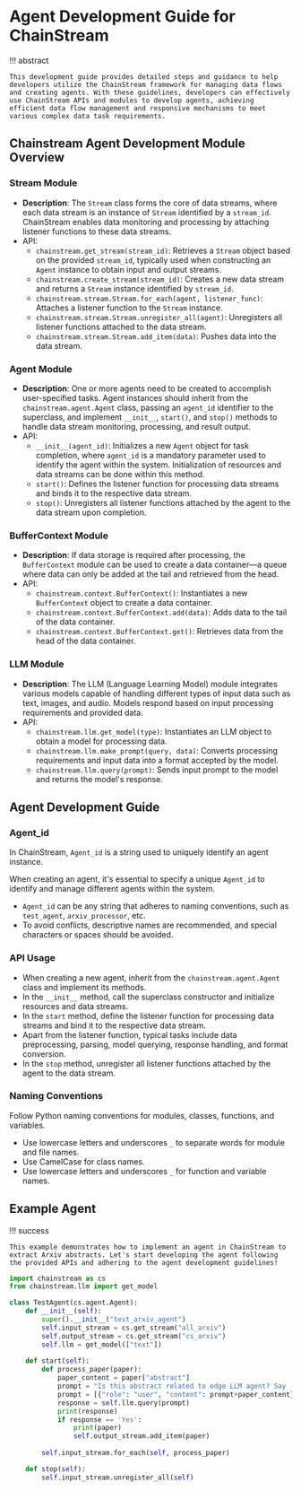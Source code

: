 # Agent Development Guide for ChainStream

!!! abstract

    This development guide provides detailed steps and guidance to help developers utilize the ChainStream framework for managing data flows and creating agents. With these guidelines, developers can effectively use ChainStream APIs and modules to develop agents, achieving efficient data flow management and responsive mechanisms to meet various complex data task requirements.

## Chainstream Agent Development Module Overview

### Stream Module

- **Description**: The `Stream` class forms the core of data streams, where each data stream is an instance of `Stream` identified by a `stream_id`. ChainStream enables data monitoring and processing by attaching listener functions to these data streams.
- API:
  - `chainstream.get_stream(stream_id)`: Retrieves a `Stream` object based on the provided `stream_id`, typically used when constructing an `Agent` instance to obtain input and output streams.
  - `chainstream.create_stream(stream_id)`: Creates a new data stream and returns a `Stream` instance identified by `stream_id`.
  - `chainstream.stream.Stream.for_each(agent, listener_func)`: Attaches a listener function to the `Stream` instance.
  - `chainstream.stream.Stream.unregister_all(agent)`: Unregisters all listener functions attached to the data stream.
  - `chainstream.stream.Stream.add_item(data)`: Pushes data into the data stream.

### Agent Module

- **Description**: One or more agents need to be created to accomplish user-specified tasks. Agent instances should inherit from the `chainstream.agent.Agent` class, passing an `agent_id` identifier to the superclass, and implement `__init__`, `start()`, and `stop()` methods to handle data stream monitoring, processing, and result output.
- API:
  - `__init__(agent_id)`: Initializes a new `Agent` object for task completion, where `agent_id` is a mandatory parameter used to identify the agent within the system. Initialization of resources and data streams can be done within this method.
  - `start()`: Defines the listener function for processing data streams and binds it to the respective data stream.
  - `stop()`: Unregisters all listener functions attached by the agent to the data stream upon completion.

### BufferContext Module

- **Description**: If data storage is required after processing, the `BufferContext` module can be used to create a data container—a queue where data can only be added at the tail and retrieved from the head.
- API:
  - `chainstream.context.BufferContext()`: Instantiates a new `BufferContext` object to create a data container.
  - `chainstream.context.BufferContext.add(data)`: Adds data to the tail of the data container.
  - `chainstream.context.BufferContext.get()`: Retrieves data from the head of the data container.

### LLM Module

- **Description**: The LLM (Language Learning Model) module integrates various models capable of handling different types of input data such as text, images, and audio. Models respond based on input processing requirements and provided data.
- API:
  - `chainstream.llm.get_model(type)`: Instantiates an LLM object to obtain a model for processing data.
  - `chainstream.llm.make_prompt(query, data)`: Converts processing requirements and input data into a format accepted by the model.
  - `chainstream.llm.query(prompt)`: Sends input prompt to the model and returns the model's response.

## Agent Development Guide

### Agent_id

In ChainStream, `Agent_id` is a string used to uniquely identify an agent instance.

When creating an agent, it's essential to specify a unique `Agent_id` to identify and manage different agents within the system.

- `Agent_id` can be any string that adheres to naming conventions, such as `test_agent`, `arxiv_processor`, etc.
- To avoid conflicts, descriptive names are recommended, and special characters or spaces should be avoided.

### API Usage

- When creating a new agent, inherit from the `chainstream.agent.Agent` class and implement its methods.
- In the `__init__` method, call the superclass constructor and initialize resources and data streams.
- In the `start` method, define the listener function for processing data streams and bind it to the respective data stream.
- Apart from the listener function, typical tasks include data preprocessing, parsing, model querying, response handling, and format conversion.
- In the `stop` method, unregister all listener functions attached by the agent to the data stream.

### Naming Conventions

Follow Python naming conventions for modules, classes, functions, and variables.

- Use lowercase letters and underscores `_` to separate words for module and file names.
- Use CamelCase for class names.
- Use lowercase letters and underscores `_` for function and variable names.

## Example Agent

!!! success

    This example demonstrates how to implement an agent in ChainStream to extract Arxiv abstracts. Let's start developing the agent following the provided APIs and adhering to the agent development guidelines!

```python
import chainstream as cs
from chainstream.llm import get_model

class TestAgent(cs.agent.Agent):
    def __init__(self):
        super().__init__("test_arxiv_agent")
        self.input_stream = cs.get_stream("all_arxiv")
        self.output_stream = cs.get_stream("cs_arxiv")
        self.llm = get_model(["text"])
        
    def start(self):
        def process_paper(paper):
            paper_content = paper["abstract"]
            prompt = "Is this abstract related to edge LLM agent? Say 'yes' or 'no'."
            prompt = [{"role": "user", "content": prompt+paper_content}]
            response = self.llm.query(prompt)
            print(response)
            if response == 'Yes':
                print(paper)
                self.output_stream.add_item(paper)
                
        self.input_stream.for_each(self, process_paper)

    def stop(self):
        self.input_stream.unregister_all(self)
```

